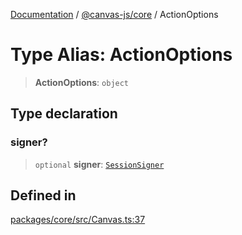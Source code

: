 [Documentation](../../../packages.md) / [@canvas-js/core](../index.md) / ActionOptions

# Type Alias: ActionOptions

> **ActionOptions**: `object`

## Type declaration

### signer?

> `optional` **signer**: [`SessionSigner`](../../interfaces/interfaces/SessionSigner.md)

## Defined in

[packages/core/src/Canvas.ts:37](https://github.com/canvasxyz/canvas/blob/62d177fb446565afa753f83091e84331fbd47245/packages/core/src/Canvas.ts#L37)
